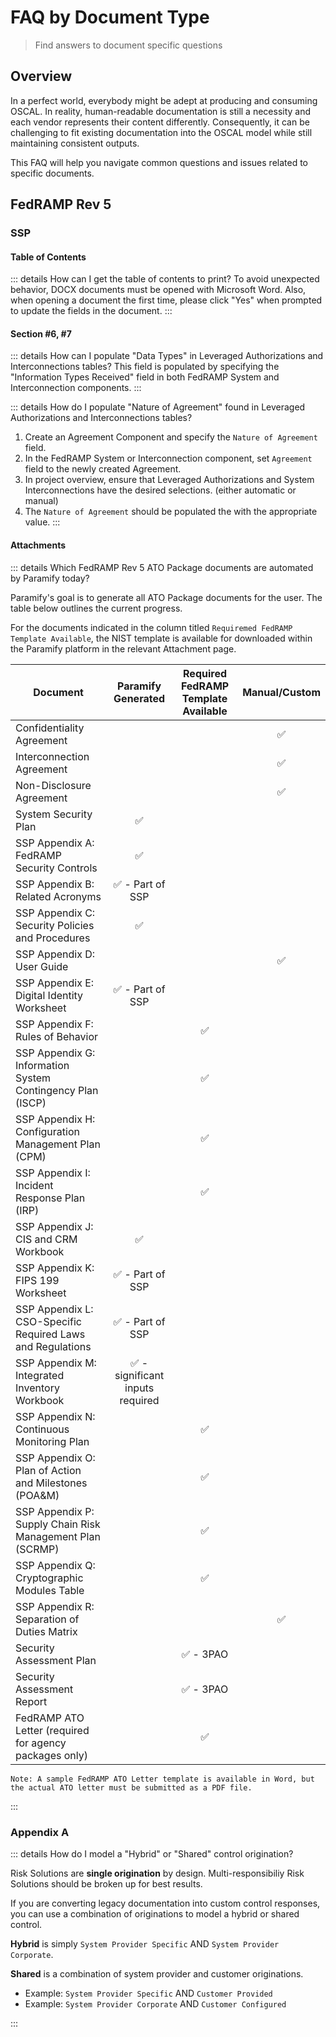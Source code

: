 # FAQ by Document Type

> Find answers to document specific questions

## Overview

In a perfect world, everybody might be adept at producing and consuming OSCAL. In reality, human-readable documentation is still a necessity and each vendor represents their content differently. Consequently, it can be challenging to fit existing documentation into the OSCAL model while still maintaining consistent outputs.

This FAQ will help you navigate common questions and issues related to specific documents.

## FedRAMP Rev 5

### SSP

#### Table of Contents

::: details How can I get the table of contents to print?
To avoid unexpected behavior, DOCX documents must be opened with Microsoft Word. Also, when opening a document the first time, please click "Yes" when prompted to update the fields in the document.
:::

#### Section #6, #7

::: details How can I populate "Data Types" in Leveraged Authorizations and Interconnections tables?
This field is populated by specifying the "Information Types Received" field in both FedRAMP System and Interconnection components.
:::

::: details How do I populate "Nature of Agreement" found in Leveraged Authorizations and Interconnections tables?

1. Create an Agreement Component and specify the `Nature of Agreement` field.
2. In the FedRAMP System or Interconnection component, set `Agreement` field to the newly created Agreement.
3. In project overview, ensure that Leveraged Authorizations and System Interconnections have the desired selections. (either automatic or manual)
4. The `Nature of Agreement` should be populated the with the appropriate value.
   :::

#### Attachments

::: details Which FedRAMP Rev 5 ATO Package documents are automated by Paramify today?  

Paramify's goal is to generate all ATO Package documents for the user.  The table below outlines the current progress.  

For the documents indicated in the column  titled `Requiremed FedRAMP Template Available`, the NIST template is available for downloaded within the Paramify platform in the relevant Attachment page.

| Document                  | Paramify Generated | Required FedRAMP Template Available | Manual/Custom |
| ----------------------------------- | :---: | :---: | :---: |
| Confidentiality Agreement |  |  | ✅ |
| Interconnection Agreement |  |  | ✅ |
| Non-Disclosure Agreement |  |  | ✅ |
| System Security Plan | ✅ |		
| SSP Appendix A: FedRAMP Security Controls | ✅ |			
| SSP Appendix B: Related Acronyms | ✅ - Part of SSP |	
| SSP Appendix C: Security Policies and Procedures | ✅ |			
| SSP Appendix D: User Guide |  |  | ✅ |
| SSP Appendix E: Digital Identity Worksheet | ✅ - Part of SSP	|
| SSP Appendix F: Rules of Behavior	|	| ✅ |	
| SSP Appendix G: Information System Contingency Plan (ISCP)	|	| ✅ |
| SSP Appendix H: Configuration Management Plan (CPM)	|	| ✅ |
| SSP Appendix I: Incident Response Plan (IRP)	|	| ✅ |
| SSP Appendix J: CIS and CRM Workbook | ✅ |
| SSP Appendix K: FIPS 199 Worksheet | ✅ - Part of SSP |
| SSP Appendix L: CSO-Specific Required Laws and Regulations | ✅ - Part of SSP |
| SSP Appendix M: Integrated Inventory Workbook	| ✅ - significant inputs required |
| SSP Appendix N: Continuous Monitoring Plan	|	| ✅ |
| SSP Appendix O: Plan of Action and Milestones (POA&M)	|	| ✅ |
| SSP Appendix P: Supply Chain Risk Management Plan (SCRMP)	|	| ✅ |
| SSP Appendix Q: Cryptographic Modules Table	|	| ✅ |
| SSP Appendix R: Separation of Duties Matrix |  |  | ✅ |
| Security Assessment Plan	|	| ✅ - 3PAO |
| Security Assessment Report	|	| ✅ - 3PAO |	
| FedRAMP ATO Letter (required for agency packages only) |  | ✅ |  |

```
Note: A sample FedRAMP ATO Letter template is available in Word, but the actual ATO letter must be submitted as a PDF file.
```

:::

### Appendix A

::: details How do I model a "Hybrid" or "Shared" control origination?

Risk Solutions are **single origination** by design. Multi-responsibiliy Risk Solutions should be broken up for best results.

If you are converting legacy documentation into custom control responses, you can use a combination of originations to model a hybrid or shared control.

**Hybrid** is simply `System Provider Specific` AND `System Provider Corporate`.

**Shared** is a combination of system provider and customer originations.

- Example: `System Provider Specific` AND `Customer Provided`
- Example: `System Provider Corporate` AND `Customer Configured`

:::

###
